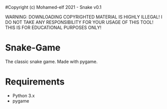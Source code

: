 #Copyright (c) Mohamed-elf 2021 - Snake v0.1

WARNING: DOWNLOADING COPYRIGHTED MATERIAL IS HIGHLY ILLEGAL! I DO NOT TAKE ANY RESPONSIBILITY FOR YOUR USAGE OF THIS TOOL! THIS IS FOR EDUCATIONAL PURPOSES ONLY!

# Snake-Game
The classic snake game. Made with pygame.

# Requirements
- Python 3.x
- pygame
